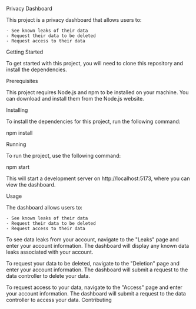 Privacy Dashboard

This project is a privacy dashboard that allows users to:

    - See known leaks of their data
    - Request their data to be deleted
    - Request access to their data

Getting Started

To get started with this project, you will need to clone this repository and install the dependencies.

Prerequisites

This project requires Node.js and npm to be installed on your machine. You can download and install them from the Node.js website.

Installing

To install the dependencies for this project, run the following command:

npm install

Running

To run the project, use the following command:

npm start

This will start a development server on http://localhost:5173, where you can view the dashboard.

Usage

The dashboard allows users to:

    - See known leaks of their data
    - Request their data to be deleted
    - Request access to their data

To see data leaks from your account, navigate to the "Leaks" page and enter your account information. The dashboard will display any known data leaks associated with your account.

To request your data to be deleted, navigate to the "Deletion" page and enter your account information. The dashboard will submit a request to the data controller to delete your data.

To request access to your data, navigate to the "Access" page and enter your account information. The dashboard will submit a request to the data controller to access your data.
Contributing
